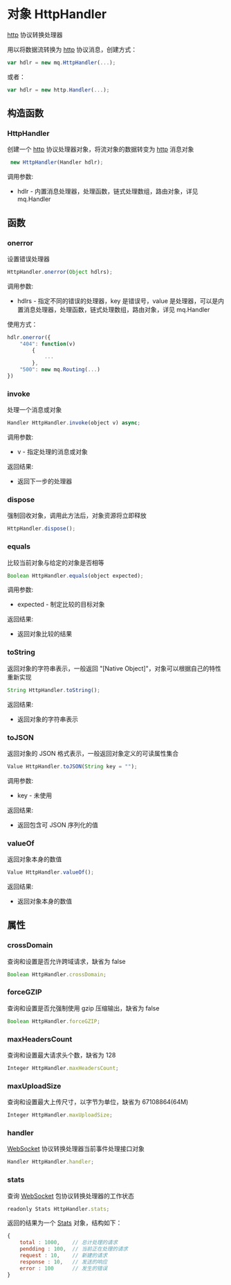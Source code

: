 # 对象 HttpHandler
[http](/docs/manual/module/ifs/http.md.html) 协议转换处理器

用以将数据流转换为 [http](/docs/manual/module/ifs/http.md.html) 协议消息，创建方式：
```JavaScript
var hdlr = new mq.HttpHandler(...);
```
或者：
```JavaScript
var hdlr = new http.Handler(...);
```
## 构造函数
        
### HttpHandler
创建一个 [http](/docs/manual/module/ifs/http.md.html) 协议处理器对象，将流对象的数据转变为 [http](/docs/manual/module/ifs/http.md.html) 消息对象
```JavaScript
 new HttpHandler(Handler hdlr);
```

调用参数:
* hdlr - 内置消息处理器，处理函数，链式处理数组，路由对象，详见 mq.Handler

## 函数
        
### onerror
设置错误处理器
```JavaScript
HttpHandler.onerror(Object hdlrs);
```

调用参数:
* hdlrs - 指定不同的错误的处理器，key 是错误号，value 是处理器，可以是内置消息处理器，处理函数，链式处理数组，路由对象，详见 mq.Handler

使用方式：
```JavaScript
hdlr.onerror({
    "404": function(v)
        {
            ...
        },
    "500": new mq.Routing(...)
})
```

### invoke
处理一个消息或对象
```JavaScript
Handler HttpHandler.invoke(object v) async;
```

调用参数:
* v - 指定处理的消息或对象

返回结果:
* 返回下一步的处理器

### dispose
强制回收对象，调用此方法后，对象资源将立即释放
```JavaScript
HttpHandler.dispose();
```

### equals
比较当前对象与给定的对象是否相等
```JavaScript
Boolean HttpHandler.equals(object expected);
```

调用参数:
* expected - 制定比较的目标对象

返回结果:
* 返回对象比较的结果

### toString
返回对象的字符串表示，一般返回 "[Native Object]"，对象可以根据自己的特性重新实现
```JavaScript
String HttpHandler.toString();
```

返回结果:
* 返回对象的字符串表示

### toJSON
返回对象的 JSON 格式表示，一般返回对象定义的可读属性集合
```JavaScript
Value HttpHandler.toJSON(String key = "");
```

调用参数:
* key - 未使用

返回结果:
* 返回包含可 JSON 序列化的值

### valueOf
返回对象本身的数值
```JavaScript
Value HttpHandler.valueOf();
```

返回结果:
* 返回对象本身的数值

## 属性
        
### crossDomain
查询和设置是否允许跨域请求，缺省为 false
```JavaScript
Boolean HttpHandler.crossDomain;
```

### forceGZIP
查询和设置是否允强制使用 gzip 压缩输出，缺省为 false
```JavaScript
Boolean HttpHandler.forceGZIP;
```

### maxHeadersCount
查询和设置最大请求头个数，缺省为 128
```JavaScript
Integer HttpHandler.maxHeadersCount;
```

### maxUploadSize
查询和设置最大上传尺寸，以字节为单位，缺省为 67108864(64M)
```JavaScript
Integer HttpHandler.maxUploadSize;
```

### handler
[WebSocket](/docs/manual/object/ifs/websocket.md.html) 协议转换处理器当前事件处理接口对象
```JavaScript
Handler HttpHandler.handler;
```

### stats
查询 [WebSocket](/docs/manual/object/ifs/websocket.md.html) 包协议转换处理器的工作状态
```JavaScript
readonly Stats HttpHandler.stats;
```

返回的结果为一个 [Stats](/docs/manual/object/ifs/stats.md.html) 对象，结构如下：
```JavaScript
{
    total : 1000,    // 总计处理的请求
    pendding : 100,  // 当前正在处理的请求
    request : 10,    // 新建的请求
    response : 10,   // 发送的响应
    error : 100      // 发生的错误
}
```

